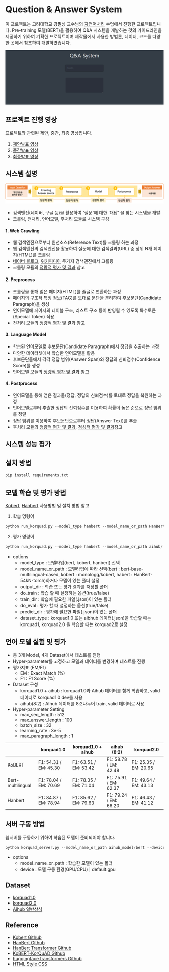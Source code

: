 # Question & Answer System
이 프로젝트는 고려대학교 강필성 교수님의 [자연어처리](https://github.com/pilsung-kang/text-analytics) 수업에서 진행한 프로젝트입니다. 
Pre-training 모델(BERT)을 활용하여 Q&A 시스템을 개발하는 것의 가이드라인을 제공하기 위하여 기획한 프로젝트이며 제작물에서 사용한 방법론, 데이터, 코드를 다양한 곳에서 참조하여 개발하였습니다.
  
![](img/sample_image.gif)

## 프로젝트 진행 영상
프로젝트와 관련된 제안, 중간, 최종 영상입니다.
1. [제안발표 영상](https://youtu.be/JQn5JIthlAI)
2. [중간발표 영상](https://youtu.be/fGQAx_wCm3E)
3. [최종발표 영상](https://youtu.be/uwzPH9xOM30)

## 시스템 설명
![](img/system_overview.png)
- 검색엔진(네이버, 구글 등)을 활용하여 '질문'에 대한 '대답' 을 찾는 시스템을 개발
- 크롤링, 전처리, 언어모델, 후처리 모듈로 시스템 구성

#### 1. Web Crawling
- 웹 검색엔진으로부터 원천소스(Reference Text)를 크롤링 하는 과정
- 웹 검색엔진의 검색엔진을 활용하여 질문에 대한 검색결과(URL) 중 상위 N개 페이지(HTML)를 크롤링
- [네이버 블로그](https://section.blog.naver.com/BlogHome.nhn?directoryNo=0&currentPage=1&groupId=0), [위키피디아](https://ko.wikipedia.org/w/index.php?search=&title=%ED%8A%B9%EC%88%98:%EA%B2%80%EC%83%89&go=%EB%B3%B4%EA%B8%B0) 두가지 검색엔진에서 크롤링
- 크롤링 모듈의 [정량적 평가 및 결과](https://github.com/JoungheeKim/korean-question-answer-system/blob/master/module_test/02_Preprocess%20Module%20Test.ipynb) 참고

#### 2. Preprocess
- 크롤링을 통해 얻은 페이지(HTML)를 줄글로 변환하는 과정
- 페이지의 구조적 특징 정보(TAG)를 토대로 문단을 분리하여 후보문단(Candidate Paragraph)을 생성
- 언어모델에 페이지의 테이블 구조, 리스트 구조 등이 반영될 수 있도록 특수토큰(Special Token) 적용
- 전처리 모듈의 [정량적 평가 및 결과](https://github.com/JoungheeKim/korean-question-answer-system/blob/master/module_test/02_Preprocess%20Module%20Test.ipynb) 참고

#### 3. Language Model
- 학습된 언어모델로 후보문단(Candidate Paragraph)에서 정답을 추출하는 과정
- 다양한 데이터셋에서 학습한 언어모델을 활용
- 후보문단들에서 각각 정답 범위(Answer Span)와 정답의 신뢰점수(Confidence Score)를 생성
- 언어모델 모듈의 [정량적 평가 및 결과](#언어-모델-실험-및-평가) 참고

#### 4. Postprocess
- 언어모델을 통해 얻은 결과물(정답, 정답의 신뢰점수)를 토대로 정답을 복원하는 과정
- 언어모델로부터 추출한 정답의 신뢰점수를 이용하여 확률이 높은 순으로 정답 범위를 정렬
- 정답 범위를 이용하여 후보문단으로부터 정답(Answer Text)를 추출
- 후처리 모듈의 [정량적 평가 및 결과](https://github.com/JoungheeKim/korean-question-answer-system/blob/master/module_test/03_QA%20Module%20Test.ipynb), [정성적 평가 및 결과](https://github.com/JoungheeKim/korean-question-answer-system/blob/master/module_test/04_QA%20Module%20Eye%20check.ipynb)참고

## 시스템 성능 평가



## 설치 방법
```python
pip install requirements.txt
```

## 모델 학습 및 평가 방법
[Kobert](https://github.com/monologg/KoBERT-KorQuAD), [Hanbert](https://github.com/tbai2019/HanBert-54k-N) 사용방법 및 설치 방법 참고
1. 학습 명령어
```python
python run_korquad.py --model_type hanbert --model_name_or_path HanBert-54kN-torch --output_dir result/ --do_train --train_dir resource/korquad2/train/ --gradient_accumulation_steps 4 --max_seq_length 512 --logging_steps 5000 --save_steps 5000 --num_train_epochs 1 --dataset_type korquad2 --version_2_with_negative
```
2. 평가 명령어
```python
python run_korquad.py --model_type hanbert --model_name_or_path aihub/ --output_dir result/ --do_eval --predict_dir resource/korquad2/dev/ --max_seq_length 512 --dataset_type korquad2 --version_2_with_negative
```

- options
  * model_type : 모델타입(bert, kobert, hanbert) 선택 
  * model_name_or_path : 모델타입에 따라 선택(bert : bert-base-multilingual-cased, kobert : monologg/kobert, habert : HanBert-54kN-torch)하거나 모델이 있는 폴더 설정
  * output_dir : 학습 또는 평가 결과를 저장할 폴더
  * do_train : 학습 할 때 설정하는 옵션(true/false)
  * train_dir : 학습에 필요한 파일(.json)이 있는 폴더
  * do_eval : 평가 할 때 설정하는 옵션(true/false)
  * predict_dir : 평가에 필요한 파일(.json)이 있는 폴더
  * dataset_type : korquad1.0 또는 aibhub 데이터(.json)을 학습할 때는 korquad1, korquad2.0 을 학습할 때는 korquad2로 설정
  
## 언어 모델 실험 및 평가
- 총 3개 Model, 4개 Dataset에서 테스트를 진행
- Hyper-parameter를 고정하고 모델과 데이터를 변경하며 테스트를 진행
- 평가지표 (EM/F1)
  * EM : Exact Match (%)
  * F1 : F1 Score (%)
- Dataset 구성
  * korquad1.0 + aihub : korquad1.0과 Aihub 데이터를 함께 학습하고, valid 데이터로 korquad1.0 dev를 사용
  * aihub(8:2) : AIhub 데이터를 8:2나누어 train, valid 데이터로 사용
- Hyper-parameter Setting
  * max_seq_length : 512
  * max_answer_length : 100
  * batch_size : 32
  * learning_rate : 3e-5
  * max_paragraph_length : 1
  
|                         |       korquad1.0       |  korquad1.0 + aihub   |      aihub (8:2)      |      korquad2.0       |
| ----------------------- | ---------------------- | --------------------- | --------------------- | --------------------- |
| KoBERT                  | F1: 54.31 / EM: 45.30  | F1: 63.51 / EM: 53.42 | F1: 58.78 / EM: 42.48 | F1: 25.35 / EM: 20.65 |
| Bert-multilingual       | F1: 78.04 / EM: 70.69  | F1: 78.35 / EM: 71.04 | F1: 75.91 / EM: 62.37 | F1: 49.64 / EM: 43.13 |
| Hanbert                 | F1: 84.87 / EM: 78.94  | F1: 85.62 / EM: 79.63 | F1: 79.24 / EM: 66.20 | F1: 46.43 / EM: 41.12 |

## 서버 구동 방법
웹서버를 구동하기 위하여 학습된 모델이 준비되어야 합니다.
```python
python korquad_server.py --model_name_or_path aihub_model/bert --device gpu
```
- options
  - model_name_or_path : 학습한 모델이 있는 폴더
  - device : 모델 구동 환경(GPU/CPU)  |  default:gpu


## Dataset
 - [korquad1.0](https://korquad.github.io/category/1.0_KOR.html)
 - [korquad2.0](https://korquad.github.io/)
 - [Aihub 일반상식](http://www.aihub.or.kr/aidata/84)

## Reference
- [Kobert Github](https://github.com/SKTBrain/KoBERT)
- [HanBert Github](https://github.com/tbai2019/HanBert-54k-N)
- [HanBert Transformer Github](https://github.com/monologg/HanBert-Transformers)
- [KoBERT-KorQuAD Github](https://github.com/monologg/KoBERT-KorQuAD)
- [huggingface transformers Github](https://github.com/huggingface/transformers)
- [HTML Style CSS](https://webdesign.tutsplus.com/ko/tutorials/css-experiments-with-a-search-form-input-and-button--cms-22069)

